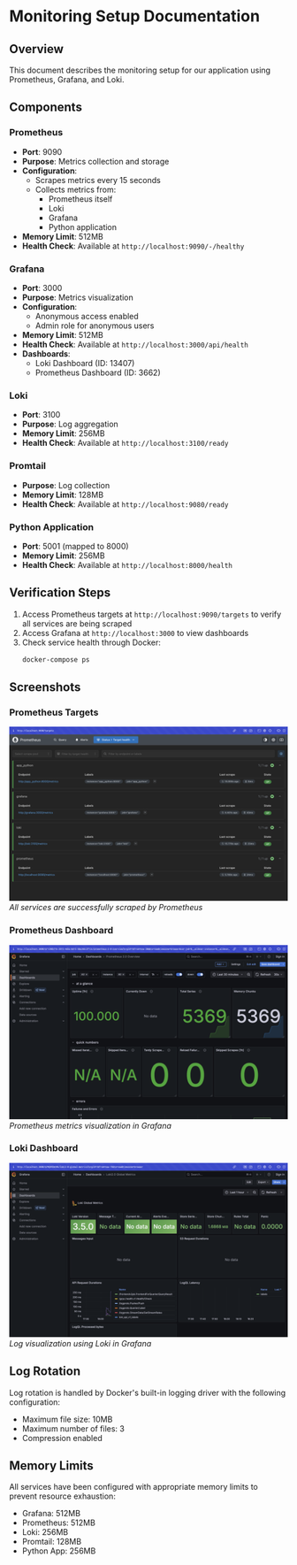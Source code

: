 # Monitoring Setup Documentation

## Overview
This document describes the monitoring setup for our application using Prometheus, Grafana, and Loki.

## Components

### Prometheus
- **Port**: 9090
- **Purpose**: Metrics collection and storage
- **Configuration**: 
  - Scrapes metrics every 15 seconds
  - Collects metrics from:
    - Prometheus itself
    - Loki
    - Grafana
    - Python application
- **Memory Limit**: 512MB
- **Health Check**: Available at `http://localhost:9090/-/healthy`

### Grafana
- **Port**: 3000
- **Purpose**: Metrics visualization
- **Configuration**:
  - Anonymous access enabled
  - Admin role for anonymous users
- **Memory Limit**: 512MB
- **Health Check**: Available at `http://localhost:3000/api/health`
- **Dashboards**:
  - Loki Dashboard (ID: 13407)
  - Prometheus Dashboard (ID: 3662)

### Loki
- **Port**: 3100
- **Purpose**: Log aggregation
- **Memory Limit**: 256MB
- **Health Check**: Available at `http://localhost:3100/ready`

### Promtail
- **Purpose**: Log collection
- **Memory Limit**: 128MB
- **Health Check**: Available at `http://localhost:9080/ready`

### Python Application
- **Port**: 5001 (mapped to 8000)
- **Memory Limit**: 256MB
- **Health Check**: Available at `http://localhost:8000/health`

## Verification Steps

1. Access Prometheus targets at `http://localhost:9090/targets` to verify all services are being scraped
2. Access Grafana at `http://localhost:3000` to view dashboards
3. Check service health through Docker:
   ```bash
   docker-compose ps
   ```

## Screenshots

### Prometheus Targets
![Prometheus Targets](screenshots/targets.png)
*All services are successfully scraped by Prometheus*

### Prometheus Dashboard
![Prometheus Dashboard](screenshots/prometheus.png)
*Prometheus metrics visualization in Grafana*

### Loki Dashboard
![Loki Dashboard](screenshots/loki.png)
*Log visualization using Loki in Grafana*

## Log Rotation
Log rotation is handled by Docker's built-in logging driver with the following configuration:
- Maximum file size: 10MB
- Maximum number of files: 3
- Compression enabled

## Memory Limits
All services have been configured with appropriate memory limits to prevent resource exhaustion:
- Grafana: 512MB
- Prometheus: 512MB
- Loki: 256MB
- Promtail: 128MB
- Python App: 256MB 